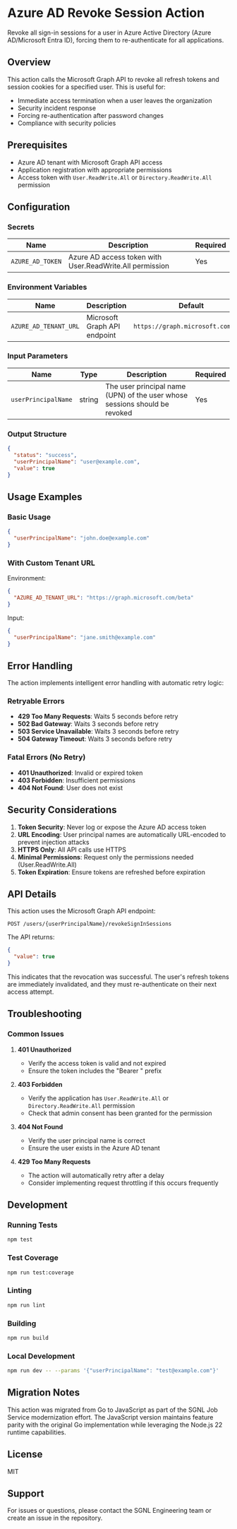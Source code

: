 # Azure AD Revoke Session Action

Revoke all sign-in sessions for a user in Azure Active Directory (Azure AD/Microsoft Entra ID), forcing them to re-authenticate for all applications.

## Overview

This action calls the Microsoft Graph API to revoke all refresh tokens and session cookies for a specified user. This is useful for:
- Immediate access termination when a user leaves the organization
- Security incident response
- Forcing re-authentication after password changes
- Compliance with security policies

## Prerequisites

- Azure AD tenant with Microsoft Graph API access
- Application registration with appropriate permissions
- Access token with `User.ReadWrite.All` or `Directory.ReadWrite.All` permission

## Configuration

### Secrets

| Name | Description | Required |
|------|-------------|----------|
| `AZURE_AD_TOKEN` | Azure AD access token with User.ReadWrite.All permission | Yes |

### Environment Variables

| Name | Description | Default |
|------|-------------|---------|
| `AZURE_AD_TENANT_URL` | Microsoft Graph API endpoint | `https://graph.microsoft.com/v1.0` |

### Input Parameters

| Name | Type | Description | Required |
|------|------|-------------|----------|
| `userPrincipalName` | string | The user principal name (UPN) of the user whose sessions should be revoked | Yes |

### Output Structure

```json
{
  "status": "success",
  "userPrincipalName": "user@example.com",
  "value": true
}
```

## Usage Examples

### Basic Usage

```json
{
  "userPrincipalName": "john.doe@example.com"
}
```

### With Custom Tenant URL

Environment:
```json
{
  "AZURE_AD_TENANT_URL": "https://graph.microsoft.com/beta"
}
```

Input:
```json
{
  "userPrincipalName": "jane.smith@example.com"
}
```

## Error Handling

The action implements intelligent error handling with automatic retry logic:

### Retryable Errors
- **429 Too Many Requests**: Waits 5 seconds before retry
- **502 Bad Gateway**: Waits 3 seconds before retry  
- **503 Service Unavailable**: Waits 3 seconds before retry
- **504 Gateway Timeout**: Waits 3 seconds before retry

### Fatal Errors (No Retry)
- **401 Unauthorized**: Invalid or expired token
- **403 Forbidden**: Insufficient permissions
- **404 Not Found**: User does not exist

## Security Considerations

1. **Token Security**: Never log or expose the Azure AD access token
2. **URL Encoding**: User principal names are automatically URL-encoded to prevent injection attacks
3. **HTTPS Only**: All API calls use HTTPS
4. **Minimal Permissions**: Request only the permissions needed (User.ReadWrite.All)
5. **Token Expiration**: Ensure tokens are refreshed before expiration

## API Details

This action uses the Microsoft Graph API endpoint:
```
POST /users/{userPrincipalName}/revokeSignInSessions
```

The API returns:
```json
{
  "value": true
}
```

This indicates that the revocation was successful. The user's refresh tokens are immediately invalidated, and they must re-authenticate on their next access attempt.

## Troubleshooting

### Common Issues

1. **401 Unauthorized**
   - Verify the access token is valid and not expired
   - Ensure the token includes the "Bearer " prefix

2. **403 Forbidden**
   - Verify the application has `User.ReadWrite.All` or `Directory.ReadWrite.All` permission
   - Check that admin consent has been granted for the permission

3. **404 Not Found**
   - Verify the user principal name is correct
   - Ensure the user exists in the Azure AD tenant

4. **429 Too Many Requests**
   - The action will automatically retry after a delay
   - Consider implementing request throttling if this occurs frequently

## Development

### Running Tests
```bash
npm test
```

### Test Coverage
```bash
npm run test:coverage
```

### Linting
```bash
npm run lint
```

### Building
```bash
npm run build
```

### Local Development
```bash
npm run dev -- --params '{"userPrincipalName": "test@example.com"}'
```

## Migration Notes

This action was migrated from Go to JavaScript as part of the SGNL Job Service modernization effort. The JavaScript version maintains feature parity with the original Go implementation while leveraging the Node.js 22 runtime capabilities.

## License

MIT

## Support

For issues or questions, please contact the SGNL Engineering team or create an issue in the repository.
